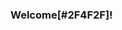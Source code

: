 ### Welcome[#2F4F2F]!

<!--
**gwharris/gwharris** is a ✨ _special_ ✨ repository because its `README.md` (this file) appears on your GitHub profile.

My name's Graham Harris. I'm an student coder living in New York who is looking for new projects.\
\
To learn more about me, head over to my [website](https://grahamwharris.com/).
